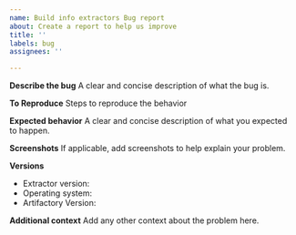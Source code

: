 ```yaml
---
name: Build info extractors Bug report
about: Create a report to help us improve
title: ''
labels: bug
assignees: ''

---
```


**Describe the bug**
A clear and concise description of what the bug is.

**To Reproduce**
Steps to reproduce the behavior

**Expected behavior**
A clear and concise description of what you expected to happen.

**Screenshots**
If applicable, add screenshots to help explain your problem.

**Versions**
- Extractor version: 
- Operating system:
- Artifactory Version:

**Additional context**
Add any other context about the problem here.
